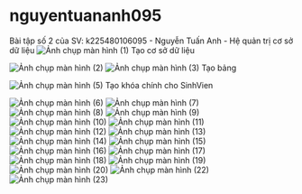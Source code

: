 # nguyentuananh095
Bài tập số 2 của SV: k225480106095 - Nguyễn Tuấn Anh - Hệ quản trị cơ sở dữ liệu
![Ảnh chụp màn hình (1)](https://github.com/user-attachments/assets/75c5666c-e755-42f5-83f0-aa404d7c14a9)
Tạo cơ sở dữ liệu

![Ảnh chụp màn hình (2)](https://github.com/user-attachments/assets/b0d863c6-32b7-4422-bd55-17955c07fa8a)
![Ảnh chụp màn hình (3)](https://github.com/user-attachments/assets/bf9add93-c994-4185-a92c-27efd8cf430b)
Tạo bảng

![Ảnh chụp màn hình (5)](https://github.com/user-attachments/assets/e2d5bce9-862b-4172-830d-c840d6aee0ec)
Tạo khóa chính cho SinhVien

![Ảnh chụp màn hình (6)](https://github.com/user-attachments/assets/47fc9269-dd9d-42f4-904c-65cb28035326)
![Ảnh chụp màn hình (7)](https://github.com/user-attachments/assets/69b3a972-76ed-40d0-9919-531f74bc0521)
![Ảnh chụp màn hình (8)](https://github.com/user-attachments/assets/4df07dff-82e1-4709-842b-6add781e72ff)
![Ảnh chụp màn hình (9)](https://github.com/user-attachments/assets/0f4b7533-8e1c-41d7-8433-77c83814fff9)
![Ảnh chụp màn hình (10)](https://github.com/user-attachments/assets/1e1490a6-4799-4990-bde6-d24c056341a0)
![Ảnh chụp màn hình (11)](https://github.com/user-attachments/assets/1075b589-1ffc-4dd3-a784-8cff6f83562f)
![Ảnh chụp màn hình (12)](https://github.com/user-attachments/assets/1f8b0fd2-df57-4422-96a2-b5fbba969bb6)
![Ảnh chụp màn hình (13)](https://github.com/user-attachments/assets/11652d04-139f-4439-af1d-992ddb1013c1)
![Ảnh chụp màn hình (14)](https://github.com/user-attachments/assets/be1f84f8-1606-4fb0-b9bb-7b0ce3c47970)
![Ảnh chụp màn hình (15)](https://github.com/user-attachments/assets/1dc35100-47a5-4afb-9f9d-576ca8cdb446)
![Ảnh chụp màn hình (16)](https://github.com/user-attachments/assets/9aebcdc1-25b1-4681-9d2b-1dd81be79237)
![Ảnh chụp màn hình (17)](https://github.com/user-attachments/assets/9187a8cd-e3a2-4772-8504-f5f49604b1e6)
![Ảnh chụp màn hình (18)](https://github.com/user-attachments/assets/0e00f9db-e2b0-40a7-9481-61d6b70b9d3f)
![Ảnh chụp màn hình (19)](https://github.com/user-attachments/assets/d257f659-3c83-43b5-bc75-9ce833fc2bc5)
![Ảnh chụp màn hình (20)](https://github.com/user-attachments/assets/28b30baf-ba5b-48cd-9f8c-6e0ab2d57bf7)
![Ảnh chụp màn hình (22)](https://github.com/user-attachments/assets/a69876b2-95d6-4813-a948-ad78ddaa4ce1)
![Ảnh chụp màn hình (23)](https://github.com/user-attachments/assets/eadf0156-2afb-4ae6-8192-077bb49d05cc)
